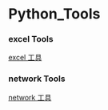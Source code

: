 # Python_Tools


### excel Tools
[excel 工具](https://github.com/lynn-ling/Python_Tools/tree/master/excel)


### network Tools
[network 工具](https://github.com/lynn-ling/Python_Tools/tree/master/network)
